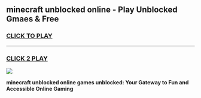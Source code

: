 
## minecraft unblocked online - Play Unblocked Gmaes & Free
<h3>
<a href="https://news.freeplayer.one?title=minecraft_unblocked_online&ref=23F">CLICK TO PLAY</a></h3>
<hr>

<h3>
<a href="https://news.freeplayer.one?title=minecraft_unblocked_online&ref=23F">CLICK 2 PLAY</a>
  
</h3>

<a href="https://news.freeplayer.one?title=minecraft_unblocked_online&ref=23F/"><img src="https://clearcache.store/games.png"></a>


**minecraft unblocked online games unblocked: Your Gateway to Fun and Accessible Online Gaming**
